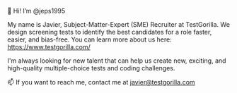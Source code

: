 👋 Hi! I’m @jeps1995
 
My name is Javier, Subject-Matter-Expert (SME) Recruiter at TestGorilla. We design screening tests to identify the best candidates for a role faster, easier, and bias-free. 
You can learn more about us here: https://www.testgorilla.com/

I'm always looking for new talent that can help us create new, exciting, and high-quality multiple-choice tests and coding challenges.

📫 If you want to reach me, contact me at javier@testgorilla.com
